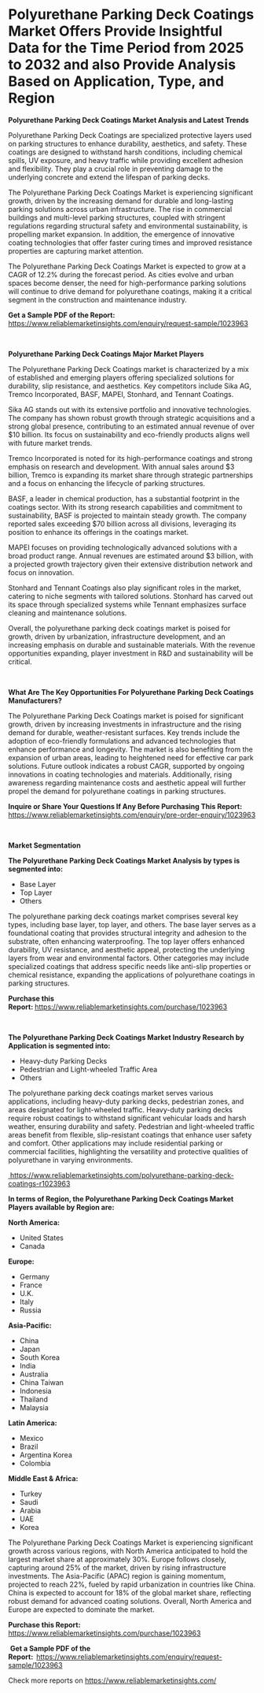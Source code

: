 <p><h1>Polyurethane Parking Deck Coatings Market Offers Provide Insightful Data for the Time Period from 2025 to 2032 and also Provide Analysis Based on Application, Type, and Region</h1></p><p><strong>Polyurethane Parking Deck Coatings Market Analysis and Latest Trends</strong></p>
<p><p>Polyurethane Parking Deck Coatings are specialized protective layers used on parking structures to enhance durability, aesthetics, and safety. These coatings are designed to withstand harsh conditions, including chemical spills, UV exposure, and heavy traffic while providing excellent adhesion and flexibility. They play a crucial role in preventing damage to the underlying concrete and extend the lifespan of parking decks.</p><p>The Polyurethane Parking Deck Coatings Market is experiencing significant growth, driven by the increasing demand for durable and long-lasting parking solutions across urban infrastructure. The rise in commercial buildings and multi-level parking structures, coupled with stringent regulations regarding structural safety and environmental sustainability, is propelling market expansion. In addition, the emergence of innovative coating technologies that offer faster curing times and improved resistance properties are capturing market attention. </p><p>The Polyurethane Parking Deck Coatings Market is expected to grow at a CAGR of 12.2% during the forecast period. As cities evolve and urban spaces become denser, the need for high-performance parking solutions will continue to drive demand for polyurethane coatings, making it a critical segment in the construction and maintenance industry.</p></p>
<p><strong>Get a Sample PDF of the Report:&nbsp;</strong> <a href="https://www.reliablemarketinsights.com/enquiry/request-sample/1023963?utm_campaign=3289&utm_medium=2&utm_source=Github&utm_content=ia&utm_term=07032025&utm_id=polyurethane-parking-deck-coatings">https://www.reliablemarketinsights.com/enquiry/request-sample/1023963</a></p>
<p>&nbsp;</p>
<p><strong>Polyurethane Parking Deck Coatings Major Market Players</strong></p>
<p><p>The Polyurethane Parking Deck Coatings market is characterized by a mix of established and emerging players offering specialized solutions for durability, slip resistance, and aesthetics. Key competitors include Sika AG, Tremco Incorporated, BASF, MAPEI, Stonhard, and Tennant Coatings.</p><p>Sika AG stands out with its extensive portfolio and innovative technologies. The company has shown robust growth through strategic acquisitions and a strong global presence, contributing to an estimated annual revenue of over $10 billion. Its focus on sustainability and eco-friendly products aligns well with future market trends.</p><p>Tremco Incorporated is noted for its high-performance coatings and strong emphasis on research and development. With annual sales around $3 billion, Tremco is expanding its market share through strategic partnerships and a focus on enhancing the lifecycle of parking structures.</p><p>BASF, a leader in chemical production, has a substantial footprint in the coatings sector. With its strong research capabilities and commitment to sustainability, BASF is projected to maintain steady growth. The company reported sales exceeding $70 billion across all divisions, leveraging its position to enhance its offerings in the coatings market.</p><p>MAPEI focuses on providing technologically advanced solutions with a broad product range. Annual revenues are estimated around $3 billion, with a projected growth trajectory given their extensive distribution network and focus on innovation.</p><p>Stonhard and Tennant Coatings also play significant roles in the market, catering to niche segments with tailored solutions. Stonhard has carved out its space through specialized systems while Tennant emphasizes surface cleaning and maintenance solutions.</p><p>Overall, the polyurethane parking deck coatings market is poised for growth, driven by urbanization, infrastructure development, and an increasing emphasis on durable and sustainable materials. With the revenue opportunities expanding, player investment in R&D and sustainability will be critical.</p></p>
<p>&nbsp;</p>
<p><strong>What Are The Key Opportunities For Polyurethane Parking Deck Coatings Manufacturers?</strong></p>
<p><p>The Polyurethane Parking Deck Coatings market is poised for significant growth, driven by increasing investments in infrastructure and the rising demand for durable, weather-resistant surfaces. Key trends include the adoption of eco-friendly formulations and advanced technologies that enhance performance and longevity. The market is also benefiting from the expansion of urban areas, leading to heightened need for effective car park solutions. Future outlook indicates a robust CAGR, supported by ongoing innovations in coating technologies and materials. Additionally, rising awareness regarding maintenance costs and aesthetic appeal will further propel the demand for polyurethane coatings in parking structures.</p></p>
<p><strong>Inquire or Share Your Questions If Any Before Purchasing This Report:</strong> <a href="https://www.reliablemarketinsights.com/enquiry/pre-order-enquiry/1023963?utm_campaign=3289&utm_medium=2&utm_source=Github&utm_content=ia&utm_term=07032025&utm_id=polyurethane-parking-deck-coatings">https://www.reliablemarketinsights.com/enquiry/pre-order-enquiry/1023963</a></p>
<p>&nbsp;</p>
<p><strong>Market Segmentation</strong></p>
<p><strong>The Polyurethane Parking Deck Coatings Market Analysis by types is segmented into:</strong></p>
<p><ul><li>Base Layer</li><li>Top Layer</li><li>Others</li></ul></p>
<p><p>The polyurethane parking deck coatings market comprises several key types, including base layer, top layer, and others. The base layer serves as a foundational coating that provides structural integrity and adhesion to the substrate, often enhancing waterproofing. The top layer offers enhanced durability, UV resistance, and aesthetic appeal, protecting the underlying layers from wear and environmental factors. Other categories may include specialized coatings that address specific needs like anti-slip properties or chemical resistance, expanding the applications of polyurethane coatings in parking structures.</p></p>
<p><strong>Purchase this Report:&nbsp;</strong><a href="https://www.reliablemarketinsights.com/purchase/1023963?utm_campaign=3289&utm_medium=2&utm_source=Github&utm_content=ia&utm_term=07032025&utm_id=polyurethane-parking-deck-coatings">https://www.reliablemarketinsights.com/purchase/1023963</a></p>
<p>&nbsp;</p>
<p><strong>The Polyurethane Parking Deck Coatings Market Industry Research by Application is segmented into:</strong></p>
<p><ul><li>Heavy-duty Parking Decks</li><li>Pedestrian and Light-wheeled Traffic Area</li><li>Others</li></ul></p>
<p><p>The polyurethane parking deck coatings market serves various applications, including heavy-duty parking decks, pedestrian zones, and areas designated for light-wheeled traffic. Heavy-duty parking decks require robust coatings to withstand significant vehicular loads and harsh weather, ensuring durability and safety. Pedestrian and light-wheeled traffic areas benefit from flexible, slip-resistant coatings that enhance user safety and comfort. Other applications may include residential parking or commercial facilities, highlighting the versatility and protective qualities of polyurethane in varying environments.</p></p>
<p><a href="https://www.reliablemarketinsights.com/polyurethane-parking-deck-coatings-r1023963?utm_campaign=3289&utm_medium=2&utm_source=Github&utm_content=ia&utm_term=07032025&utm_id=polyurethane-parking-deck-coatings">&nbsp;https://www.reliablemarketinsights.com/polyurethane-parking-deck-coatings-r1023963</a></p>
<p><strong>In terms of Region, the Polyurethane Parking Deck Coatings Market Players available by Region are:</strong></p>
<p>
    <p> <strong> North America: </strong>
        <ul>
            <li>United States</li>
            <li>Canada</li>
        </ul>
        </p> 
    <p> <strong> Europe: </strong>
        <ul>
            <li>Germany</li>
            <li>France</li>
            <li>U.K.</li>
            <li>Italy</li>
            <li>Russia</li>
        </ul>
        </p> 
    <p> <strong> Asia-Pacific: </strong>
        <ul>
            <li>China</li>
            <li>Japan</li>
            <li>South Korea</li>
            <li>India</li>
            <li>Australia</li>
            <li>China Taiwan</li>
            <li>Indonesia</li>
            <li>Thailand</li>
            <li>Malaysia</li>
        </ul>
        </p> 
    <p> <strong> Latin America: </strong>
        <ul>
            <li>Mexico</li>
            <li>Brazil</li>
            <li>Argentina Korea</li>
            <li>Colombia</li>
        </ul>
        </p> 
    <p> <strong> Middle East & Africa: </strong>
        <ul>
            <li>Turkey</li>
            <li>Saudi</li>
            <li>Arabia</li>
            <li>UAE</li>
            <li>Korea</li>
        </ul>
    </p>
    </p>
<p><p>The Polyurethane Parking Deck Coatings Market is experiencing significant growth across various regions, with North America anticipated to hold the largest market share at approximately 30%. Europe follows closely, capturing around 25% of the market, driven by rising infrastructure investments. The Asia-Pacific (APAC) region is gaining momentum, projected to reach 22%, fueled by rapid urbanization in countries like China. China is expected to account for 18% of the global market share, reflecting robust demand for advanced coating solutions. Overall, North America and Europe are expected to dominate the market.</p></p>
<p><strong>Purchase this Report: </strong><a href="https://www.reliablemarketinsights.com/purchase/1023963?utm_campaign=3289&utm_medium=2&utm_source=Github&utm_content=ia&utm_term=07032025&utm_id=polyurethane-parking-deck-coatings">https://www.reliablemarketinsights.com/purchase/1023963</a></p>
<p>&nbsp;<strong>Get a Sample PDF of the Report:&nbsp;&nbsp;</strong><a href="https://www.reliablemarketinsights.com/enquiry/request-sample/1023963?utm_campaign=3289&utm_medium=2&utm_source=Github&utm_content=ia&utm_term=07032025&utm_id=polyurethane-parking-deck-coatings">https://www.reliablemarketinsights.com/enquiry/request-sample/1023963</a></p>
<p><strong></strong></p>
<p>Check more reports on <a href="https://www.reliablemarketinsights.com/?utm_campaign=3289&utm_medium=2&utm_source=Github&utm_content=ia&utm_term=07032025&utm_id=polyurethane-parking-deck-coatings">https://www.reliablemarketinsights.com/</a></p>